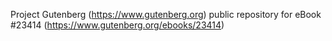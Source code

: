 Project Gutenberg (https://www.gutenberg.org) public repository for eBook #23414 (https://www.gutenberg.org/ebooks/23414)
